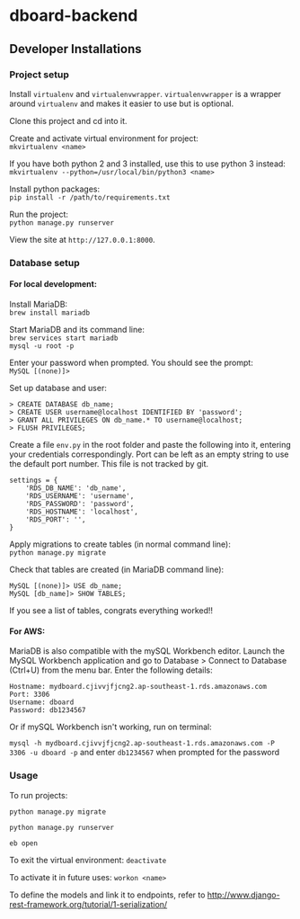 # dboard-backend

## Developer Installations

### Project setup

Install `virtualenv` and `virtualenvwrapper`. `virtualenvwrapper` is a wrapper around `virtualenv` and makes it easier to use but is optional.

Clone this project and cd into it.

Create and activate virtual environment for project:  
`mkvirtualenv <name>`

If you have both python 2 and 3 installed, use this to use python 3 instead:  
`mkvirtualenv --python=/usr/local/bin/python3 <name>`

Install python packages:  
`pip install -r /path/to/requirements.txt`

Run the project:  
`python manage.py runserver`

View the site at `http://127.0.0.1:8000`.

### Database setup

#### For local development:
Install MariaDB:  
`brew install mariadb`

Start MariaDB and its command line:  
`brew services start mariadb`  
`mysql -u root -p`

Enter your password when prompted. You should see the prompt:  
`MySQL [(none)]>`

Set up database and user:

```
> CREATE DATABASE db_name;
> CREATE USER username@localhost IDENTIFIED BY 'password';
> GRANT ALL PRIVILEGES ON db_name.* TO username@localhost;
> FLUSH PRIVILEGES;
```

Create a file `env.py` in the root folder and paste the following into it, entering your credentials correspondingly. Port can be left as an empty string to use the default port number. This file is not tracked by git.

```
settings = {
    'RDS_DB_NAME': 'db_name',
    'RDS_USERNAME': 'username',
    'RDS_PASSWORD': 'password',
    'RDS_HOSTNAME': 'localhost',
    'RDS_PORT': '',
}
```

Apply migrations to create tables (in normal command line):  
`python manage.py migrate`

Check that tables are created (in MariaDB command line):

```
MySQL [(none)]> USE db_name;
MySQL [db_name]> SHOW TABLES;
```

If you see a list of tables, congrats everything worked!!

#### For AWS:

MariaDB is also compatible with the mySQL Workbench editor.
Launch the MySQL Workbench application and go to Database > Connect to Database (Ctrl+U) from the menu bar.
Enter the following details:

```
Hostname: mydboard.cjivvjfjcng2.ap-southeast-1.rds.amazonaws.com
Port: 3306
Username: dboard
Password: db1234567
```

Or if mySQL Workbench isn't working, run on terminal:

`mysql -h mydboard.cjivvjfjcng2.ap-southeast-1.rds.amazonaws.com -P 3306 -u dboard -p`
and enter `db1234567` when prompted for the password

### Usage

To run projects:

`python manage.py migrate`

`python manage.py runserver`

`eb open`

To exit the virtual environment:
`deactivate`

To activate it in future uses:
`workon <name>`

To define the models and link it to endpoints, refer to http://www.django-rest-framework.org/tutorial/1-serialization/
